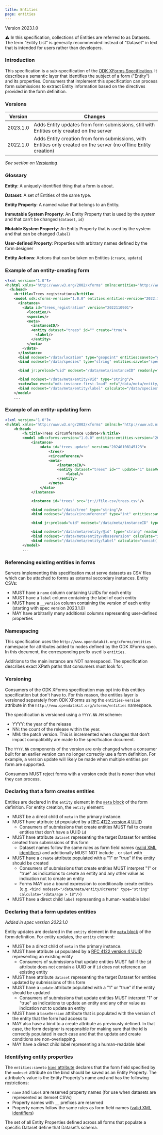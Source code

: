 ```yaml
---
title: Entities
page: entities
---
```


Version 2023.1.0

⚠️ In this specification, collections of Entities are referred to as Datasets. The term "Entity List" is generally recommended instead of "Dataset" in text that is intended for users rather than developers.

### Introduction

This specification is a sub-specification of the [ODK XForms Specification](./). It describes a semantic layer that identifies the subject of a form ("Entity") and its properties. Consumers that implement this specification can process form submissions to extract Entity information based on the directives provided in the form definition.

### Versions

| Version  | Changes |
|----------|-------------------------------------------------------------------------------------------------------------------|
| 2023.1.0 | Adds Entity updates from form submissions, still with Entities only created on the server                         |
| 2022.1.0 | Adds Entity creation from form submissions, with Entities only created on the server (no offline Entity creation) |

*See section on [Versioning](#versioning)*

### Glossary

**Entity**: A uniquely-identified thing that a form is about.

**Dataset**: A set of Entities of the same type.

**Entity Property**: A named value that belongs to an Entity.

**Immutable System Property**: An Entity Property that is used by the system and that can't be changed (`dataset`, `id`)

**Mutable System Property**: An Entity Property that is used by the system and that can be changed (`label`)

**User-defined Property**: Properties with arbitrary names defined by the form designer

**Entity Actions**: Actions that can be taken on Entities (`create`, `update`)

### Example of an entity-creating form

```xml
<?xml version="1.0"?>
<h:html xmlns="http://www.w3.org/2002/xforms" xmlns:entities="http://www.opendatakit.org/xforms/entities" xmlns:ev="http://www.w3.org/2001/xml-events" xmlns:h="http://www.w3.org/1999/xhtml" xmlns:jr="http://openrosa.org/javarosa" xmlns:odk="http://www.opendatakit.org/xforms" xmlns:orx="http://openrosa.org/xforms" xmlns:xsd="http://www.w3.org/2001/XMLSchema">
  <h:head>
    <h:title>Trees registration</h:title>
    <model odk:xforms-version="1.0.0" entities:entities-version="2022.1.0">
      <instance>
        <data id="trees_registration" version="2022110901">
          <location/>
          <species/>
          <meta>
            <instanceID/>
            <entity dataset="trees" id="" create="true">
              <label/>
            </entity>
          </meta>
        </data>
      </instance>
      <bind nodeset="/data/location" type="geopoint" entities:saveto="geometry" />
      <bind nodeset="/data/species" type="string" entities:saveto="species" />

      <bind jr:preload="uid" nodeset="/data/meta/instanceID" readonly="true()" type="string"/>

      <bind nodeset="/data/meta/entity/@id" type="string"/>
      <setvalue event="odk-instance-first-load" ref="/data/meta/entity/@id" value="uuid()"/>
      <bind nodeset="/data/meta/entity/label" calculate="/data/species"  type="string"/>
    </model>
    ...
```

### Example of an entity-updating form

```xml
<?xml version="1.0"?>
<h:html xmlns="http://www.w3.org/2002/xforms" xmlns:h="http://www.w3.org/1999/xhtml" xmlns:ev="http://www.w3.org/2001/xml-events" xmlns:xsd="http://www.w3.org/2001/XMLSchema" xmlns:jr="http://openrosa.org/javarosa" xmlns:orx="http://openrosa.org/xforms" xmlns:odk="http://www.opendatakit.org/xforms" xmlns:entities="http://www.opendatakit.org/xforms/entities">
    <h:head>
        <h:title>Trees circumference update</h:title>
        <model odk:xforms-version="1.0.0" entities:entities-version="2023.1.0">
            <instance>
                <data id="trees_update" version="20240108145123">
                    <tree/>
                    <circumference/>
                    <meta>
                        <instanceID/>
                        <entity dataset="trees" id="" update="1" baseVersion="">
                            <label/>
                        </entity>
                    </meta>
                </data>
            </instance>

            <instance id="trees" src="jr://file-csv/trees.csv"/>

            <bind nodeset="/data/tree" type="string"/>
            <bind nodeset="/data/circumference" type="int" entities:saveto="circumference_cm"/>

            <bind jr:preload="uid" nodeset="/data/meta/instanceID" type="string" readonly="true()"/>

            <bind nodeset="/data/meta/entity/@id" type="string" readonly="true()" calculate=" /data/tree "/>
            <bind nodeset="/data/meta/entity/@baseVersion" calculate="instance('trees')/root/item[name= /data/tree ]/__version" type="string" readonly="true()"/>
            <bind nodeset="/data/meta/entity/label" calculate="concat( /data/circumference , &quot;cm &quot;, instance('trees')/root/item[name= /data/tree ]/species)" type="string" readonly="true()"/>
        </model>
        ...
```

### Referencing existing entities in forms
Servers implementing this specification must serve datasets as CSV files which can be attached to forms as external secondary instances. Entity CSVs:

- MUST have a `name` column containing UUIDs for each entity
- MUST have a `label` column containing the label of each entity
- MUST have a `__version` column containing the version of each entity (starting with spec version 2023.1.0)
- MAY have arbitrarily many additional columns representing user-defined properties

### Namespacing
This specification uses the `http://www.opendatakit.org/xforms/entities` namespace for attributes added to nodes defined by the ODK XForms spec. In this document, the corresponding prefix used is `entities`.

Additions to the main instance are NOT namespaced. The specification describes exact XPath paths that consumers must look for.

### Versioning

Consumers of the ODK XForms specification may opt into this entities specification but don't have to. For this reason, the entities layer is versioned separately from ODK XForms using the `entities-version` attribute in the `http://www.opendatakit.org/xforms/entities` namespace.

The specification is versioned using a `YYYY.NN.MM` scheme:
* YYYY: the year of the release
* NN: the count of the release within the year. 
* MM: the patch version. This is incremented when changes that don’t impact compatibility are made to the specification document.

The `YYYY.NN` components of the version are only changed when a consumer built for an earlier version can no longer correctly use a form definition. For example, a version update will likely be made when multiple entities per form are supported.

Consumers MUST reject forms with a version code that is newer than what they can process.

### Declaring that a form creates entities

Entities are declared in the `entity` element in the [`meta` block](./#metadata) of the form definition. For entity creation, the `entity` element:

- MUST be a direct child of `meta` in the primary instance.
- MUST have attribute `id` populated by a [RFC 4122 version 4 UUID](https://www.rfc-editor.org/rfc/rfc4122)
  - Consumers of submissions that create entities MUST fail to create entities that don't have a UUID `id`
- MUST have attribute `dataset` representing the target Dataset for entities created from submissions of this form
  - Dataset names follow the same rules as form field names ([valid XML identifiers](https://www.w3.org/TR/xml/#NT-Name)) and additionally MUST NOT include `.` or start with `__`
- MUST have a `create` attribute populated with a "1" or "true" if the entity should be created
  - Consumers of submissions that create entities MUST interpret "1" or "true" as indications to create an entity and any other value as indication not to create an entity
  - Forms MAY use a bound expression to conditionally create entities (e.g. `<bind nodeset="/data/meta/entity/@create" type="string" calculate="/data/age > 18"/>`)
- MUST have a direct child `label` representing a human-readable label

### Declaring that a form updates entities

*Added in spec version 2023.1.0*

Entity updates are declared in the `entity` element in the [`meta` block](./#metadata) of the form definition. For entity updates, the `entity` element:

- MUST be a direct child of `meta` in the primary instance.
- MUST have attribute `id` populated by a [RFC 4122 version 4 UUID](https://www.rfc-editor.org/rfc/rfc4122) representing an existing entity
  - Consumers of submissions that update entities MUST fail if the `id` attribute does not contain a UUID or if `id` does not reference an existing entity
- MUST have attribute `dataset` representing the target Dataset for entities updated by submissions of this form
- MUST have a `update` attribute populated with a "1" or "true" if the entity should be updated
  - Consumers of submissions that update entities MUST interpret "1" or "true" as indications to update an entity and any other value as indication not to update an entity
- MUST have a `baseVersion` attribute that is populated with the version of the entity that the form had access to
- MAY also have a bind to a create attribute as previously defined. In that case, the form designer is responsible for making sure that the id is correctly populated in each case and that the update and create conditions are non-overlapping.
- MAY have a direct child label representing a human-readable label


### Identifying entity properties

The `entities:saveto` [`bind` attribute](./#bind-attributes) declares that the form field specified by the `nodeset` attribute on the bind should be saved as an Entity Property. The attribute's value is the Entity Property's name and and has the following restrictions:
- `name` and `label` are reserved property names (for use when datasets are represented as itemset CSVs)
- Property names with `__` prefixes are reserved
- Property names follow the same rules as form field names ([valid XML identifiers](https://www.w3.org/TR/xml/#NT-Name))

The set of all Entity Properties defined across all forms that populate a specific Dataset define that Dataset’s schema.
